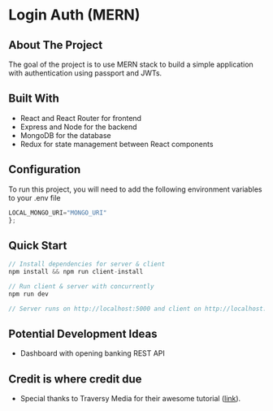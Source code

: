 
# Login Auth (MERN)

<!-- ABOUT THE PROJECT -->

## About The Project
The goal of the project is to use MERN stack to build a simple application with authentication using passport and JWTs.

## Built With
- React and React Router for frontend
- Express and Node for the backend
- MongoDB for the database
- Redux for state management between React components

## Configuration

To run this project, you will need to add the following environment variables to your .env file

```javascript
LOCAL_MONGO_URI="MONGO_URI"
};
```
## Quick Start

```javascript
// Install dependencies for server & client
npm install && npm run client-install

// Run client & server with concurrently
npm run dev

// Server runs on http://localhost:5000 and client on http://localhost:3000
```

## Potential Development Ideas
- Dashboard with opening banking REST API

## Credit is where credit due
- Special thanks to Traversy Media for their awesome tutorial ([link](https://www.youtube.com/watch?v=PBTYxXADG_k&list=PLillGF-RfqbbiTGgA77tGO426V3hRF9iE)).
